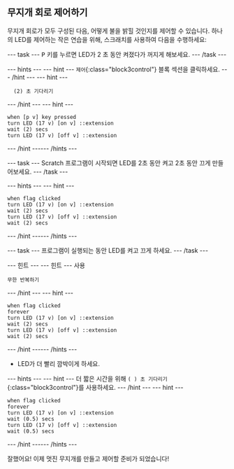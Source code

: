 ## 무지개 회로 제어하기

무지개 회로가 모두 구성된 다음, 어떻게 불을 밝힐 것인지를 제어할 수 있습니다. 하나의 LED를 제어하는 작은 연습을 위해, 스크래치를 사용하여 다음을 수행하세요:

--- task --- <kbd>P</kbd> 키를 누르면 LED가 2 초 동안 켜졌다가 꺼지게 해보세요. --- /task ---

--- hints ---
 --- hint --- `제어`{:class="block3control"} 블록 섹션을 클릭하세요.
--- /hint ---
 --- hint ---

```blocks3
  (2) 초 기다리기
```

--- /hint --- --- hint ---

```blocks3
when [p v] key pressed
turn LED (17 v) [on v] ::extension
wait (2) secs
turn LED (17 v) [off v] ::extension
```

--- /hint ------ /hints ---

--- task --- Scratch 프로그램이 시작되면 LED를 2초 동안 켜고 2초 동안 끄게 만들어보세요. --- /task ---

--- hints ---
 --- hint ---

```blocks3
when flag clicked
turn LED (17 v) [on v] ::extension
wait (2) secs
turn LED (17 v) [off v] ::extension
wait (2) secs
```

--- /hint ------ /hints ---

--- task --- 프로그램이 실행되는 동안 LED를 켜고 끄게 하세요. --- /task ---

--- 힌트 --- --- 힌트 --- 사용

```blocks3
무한 반복하기
```

--- /hint --- --- hint ---

```blocks3
when flag clicked
forever
turn LED (17 v) [on v] ::extension
wait (2) secs
turn LED (17 v) [off v] ::extension
wait (2) secs
```

--- /hint ------ /hints ---

+ LED가 더 빨리 깜박이게 하세요.

--- hints ---
 --- hint --- 더 짧은 시간을 위해 `( ) 초 기다리기`{:class="block3control"}를 사용하세요.
--- /hint ---
 --- hint ---

```blocks3
when flag clicked
forever
turn LED (17 v) [on v] ::extension
wait (0.5) secs
turn LED (17 v) [off v] ::extension
wait (0.5) secs
```

--- /hint ------ /hints ---

잘했어요! 이제 멋진 무지개를 만들고 제어할 준비가 되었습니다!